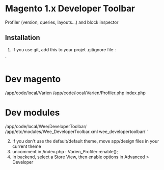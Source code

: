
Magento 1.x Developer Toolbar
===============================

Profiler (version, queries, layouts...) and block inspector


## Installation


1. If you use git, add this to your projet .gitignore file :

`
# Dev magento

/app/code/local/Varien
/app/code/local/Varien/Profiler.php
index.php

# Dev modules
/app/code/local/Wee/DeveloperToolbar/
/app/etc/modules/Wee_DeveloperToolbar.xml
wee_developertoolbar/
`

2. If you don't use the default/default theme, move app/design files in your current theme
3. uncomment in /index.php : Varien_Profiler::enable();
4. In backend, select a Store View, then enable options in Advanced > Developer
